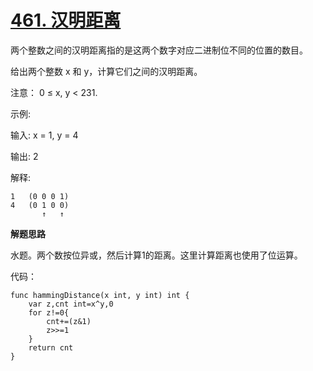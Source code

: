 # [461. 汉明距离](https://leetcode-cn.com/problems/hamming-distance/)
两个整数之间的汉明距离指的是这两个数字对应二进制位不同的位置的数目。

给出两个整数 x 和 y，计算它们之间的汉明距离。

注意：
0 ≤ x, y < 231.

示例:

输入: x = 1, y = 4

输出: 2

解释:

```
1   (0 0 0 1)
4   (0 1 0 0)
       ↑   ↑
```

**解题思路**

水题。两个数按位异或，然后计算1的距离。这里计算距离也使用了位运算。

代码：

```
func hammingDistance(x int, y int) int {
    var z,cnt int=x^y,0
    for z!=0{
        cnt+=(z&1)
        z>>=1
    }
    return cnt
}
```